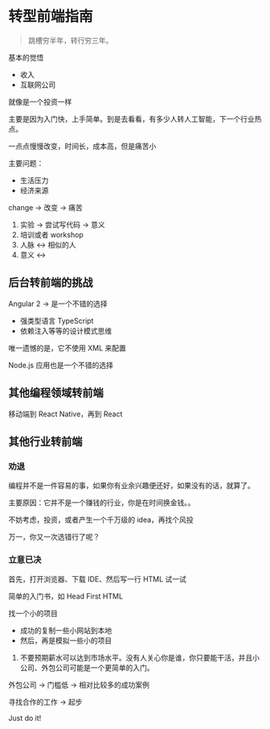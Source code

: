 # 转型前端指南

> 跳槽穷半年，转行穷三年。

基本的觉悟

 - 收入
 - 互联网公司

就像是一个投资一样

主要是因为入门快，上手简单。到是去看看，有多少人转人工智能，下一个行业热点。

一点点慢慢改变，时间长，成本高，但是痛苦小

主要问题：

 - 生活压力
 - 经济来源

 change -> 改变 -> 痛苦

 1. 实验 -> 尝试写代码 -> 意义
 2. 培训或者 workshop
 3. 人脉 <-> 相似的人
 4. 意义 <->

## 后台转前端的挑战

Angular 2 -> 是一个不错的选择

 - 强类型语言 TypeScript
 - 依赖注入等等的设计模式思维

唯一遗憾的是，它不使用 XML 来配置

Node.js 应用也是一个不错的选择


## 其他编程领域转前端

移动端到 React Native，再到 React 

## 其他行业转前端

### 劝退

编程并不是一件容易的事，如果你有业余兴趣便还好，如果没有的话，就算了。

主要原因：它并不是一个赚钱的行业，你是在时间换金钱。。

不妨考虑，投资，或者产生一个千万级的 idea，再找个风投

万一，你又一次选错行了呢？

### 立意已决

首先，打开浏览器、下载 IDE、然后写一行 HTML 试一试

简单的入门书，如 Head First HTML

找一个小的项目

 - 成功的复制一些小网站到本地
 - 然后，再是模拟一些小的项目


1. 不要预期薪水可以达到市场水平。没有人关心你是谁，你只要能干活，并且小公司、外包公司可能是一个更简单的入门。

外包公司 -> 门槛低 -> 相对比较多的成功案例

寻找合作的工作 -> 起步


Just do it!

